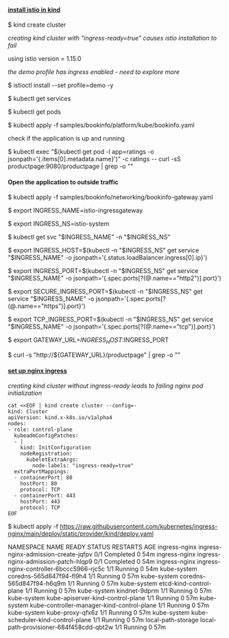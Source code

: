 #### <ins>install istio in kind</ins>

$ kind create cluster

*creating kind cluster with "ingress-ready=true" causes istio installation to fail*

using istio version = 1.15.0

*the demo profile has ingress enabled - need to explore more*

$ istioctl install --set profile=demo -y

$ kubectl get services

$ kubectl get pods

$ kubectl apply -f samples/bookinfo/platform/kube/bookinfo.yaml

check if the application is up and running

$ kubectl exec "$(kubectl get pod -l app=ratings -o jsonpath='{.items[0].metadata.name}')" -c ratings -- curl -sS productpage:9080/productpage | grep -o "<title>.*</title>"

#### Open the application to outside traffic

$ kubectl apply -f samples/bookinfo/networking/bookinfo-gateway.yaml 

$ export INGRESS_NAME=istio-ingressgateway

$ export INGRESS_NS=istio-system

$ kubectl get svc "$INGRESS_NAME" -n "$INGRESS_NS"

$ export INGRESS_HOST=$(kubectl -n "$INGRESS_NS" get service "$INGRESS_NAME" -o jsonpath='{.status.loadBalancer.ingress[0].ip}')

$ export INGRESS_PORT=$(kubectl -n "$INGRESS_NS" get service "$INGRESS_NAME" -o jsonpath='{.spec.ports[?(@.name=="http2")].port}')

$ export SECURE_INGRESS_PORT=$(kubectl -n "$INGRESS_NS" get service "$INGRESS_NAME" -o jsonpath='{.spec.ports[?(@.name=="https")].port}')

$ export TCP_INGRESS_PORT=$(kubectl -n "$INGRESS_NS" get service "$INGRESS_NAME" -o jsonpath='{.spec.ports[?(@.name=="tcp")].port}')

$ export GATEWAY_URL=$INGRESS_HOST:$INGRESS_PORT

$ curl -s "http://${GATEWAY_URL}/productpage" | grep -o "<title>.*</title>"


#### <ins> set up nginx ingress </ins>

 *creating kind cluster without ingress-ready leads to failing nginx pod initialization*

```console
cat <<EOF | kind create cluster --config=-
kind: Cluster
apiVersion: kind.x-k8s.io/v1alpha4
nodes:
- role: control-plane
  kubeadmConfigPatches:
  - |
    kind: InitConfiguration
    nodeRegistration:
      kubeletExtraArgs:
        node-labels: "ingress-ready=true"
  extraPortMappings:
  - containerPort: 80
    hostPort: 80
    protocol: TCP
  - containerPort: 443
    hostPort: 443
    protocol: TCP
EOF
```

$ kubectl apply -f https://raw.githubusercontent.com/kubernetes/ingress-nginx/main/deploy/static/provider/kind/deploy.yaml


NAMESPACE            NAME                                         READY   STATUS      RESTARTS   AGE
ingress-nginx        ingress-nginx-admission-create-jqfpv         0/1     Completed   0          54m
ingress-nginx        ingress-nginx-admission-patch-hlqp9          0/1     Completed   0          54m
ingress-nginx        ingress-nginx-controller-6bccc5966-rjc5c     1/1     Running     0          54m
kube-system          coredns-565d847f94-fl9h4                     1/1     Running     0          57m
kube-system          coredns-565d847f94-h6q9m                     1/1     Running     0          57m
kube-system          etcd-kind-control-plane                      1/1     Running     0          57m
kube-system          kindnet-9dprm                                1/1     Running     0          57m
kube-system          kube-apiserver-kind-control-plane            1/1     Running     0          57m
kube-system          kube-controller-manager-kind-control-plane   1/1     Running     0          57m
kube-system          kube-proxy-qfx6z                             1/1     Running     0          57m
kube-system          kube-scheduler-kind-control-plane            1/1     Running     0          57m
local-path-storage   local-path-provisioner-684f458cdd-qbt2w      1/1     Running     0          57m

